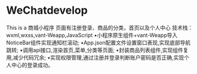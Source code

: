 # WeChatdevelop
This is a 商城小程序
页面有注册登录、商品的分类，首页以及个人中心
技术栈：wxml,wxss,vant-Weapp,JavaScript
•小程序原生组件+vant-Weapp导入NoticeBar组件实现通知栏滚动;
•App.json配置文件设置窗口表现,实现底部导航跳转;
•调用api接口,渲染首页,菜单,分类等页面;
•封装商品列表组件,实现组件复用,减少代码冗余;
•实现权限管理,通过注册并登录判断账户密码是否正确,实现个人中心的登录成功。
